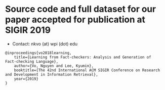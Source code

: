 # Source code and full dataset for our paper accepted for publication at SIGIR 2019

* Contact: nkvo (at) wpi (dot) edu

```
@inproceedings{vo2018learning,
	title={Learning from Fact-checkers: Analysis and Generation of Fact-checking Language},
	author={Vo, Nguyen and Lee, Kyumin},
	booktitle={The 42nd International ACM SIGIR Conference on Research and Development in Information Retrieval},
	year={2019}
}
```
